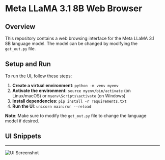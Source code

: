 # Meta LLaMA 3.1 8B Web Browser

## Overview

This repository contains a web browsing interface for the Meta LLaMA 3.1 8B language model. The model can be changed by modifying the `get_out.py` file.

## Setup and Run

To run the UI, follow these steps:

1. **Create a virtual environment**: `python -m venv myenv`
2. **Activate the environment**: `source myenv/bin/activate` (on Linux/macOS) or `myenv\Scripts\activate` (on Windows)
3. **Install dependencies**: `pip install -r requirements.txt`
4. **Run the UI**: `unicorn main:run --reload`

**Note**: Make sure to modify the `get_out.py` file to change the language model if desired.

## UI Snippets
---------------

![UI Screenshot](screenshot.png)

